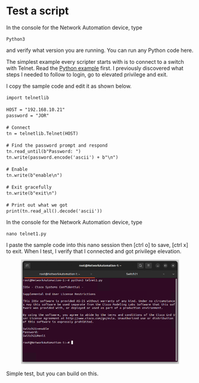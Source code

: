# Test a script

In the console for the Network Automation device, type&#x20;

```
Python3 
```

and verify what version you are running. You can run any Python code here.

The simplest example every scripter starts with is to connect to a switch with Telnet. Read the [Python example](https://docs.python.org/3/library/telnetlib.html) first. I previously discovered what steps I needed to follow to login, go to elevated privilege and exit.

I copy the sample code and edit it as shown below.

```
import telnetlib

HOST = "192.168.10.21"
password = "JOR"

# Connect
tn = telnetlib.Telnet(HOST)

# Find the password prompt and respond
tn.read_until(b"Password: ")
tn.write(password.encode('ascii') + b"\n")

# Enable 
tn.write(b"enable\n")

# Exit gracefully
tn.write(b"exit\n")

# Print out what we got
print(tn.read_all().decode('ascii'))
```

In the console for the Network Automation device, type&#x20;

```
nano telnet1.py
```

I paste the sample code into this nano session then \[ctrl o] to save, \[ctrl x] to exit. When I test, I verify that I connected and got privilege elevation.

<figure><img src="../.gitbook/assets/image (8) (1) (1) (1).png" alt=""><figcaption></figcaption></figure>

Simple test, but you can build on this.
